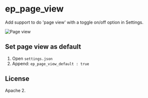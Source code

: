 # ep_page_view

Add support to do 'page view' with a toggle on/off option in Settings.

<img src="http://i.imgur.com/3e0m5.png" alt="Page view">

## Set page view as default

1. Open `settings.json`
2. Append:
   `ep_page_view_default : true`

## License
Apache 2.
